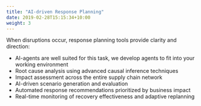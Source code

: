 ```yaml
---
title: "AI-driven Response Planning"
date: 2019-02-28T15:15:34+10:00
weight: 3
---
```

When disruptions occur, response planning tools provide clarity and direction:

* AI-agents are well suited for this task, we develop agents to fit into your working environment
* Root cause analysis using advanced causal inference techniques
* Impact assessment across the entire supply chain network
* AI-driven scenario generation and evaluation
* Automated response recommendations prioritized by business impact
* Real-time monitoring of recovery effectiveness and adaptive replanning
